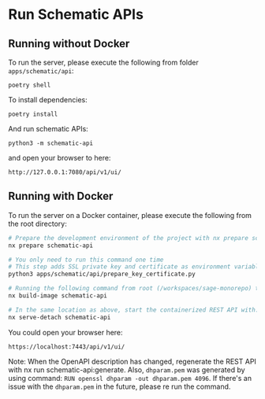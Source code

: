 # Run Schematic APIs 

## Running without Docker
To run the server, please execute the following from folder `apps/schematic/api`:
```
poetry shell
```
To install dependencies: 

```
poetry install 
```
And run schematic APIs: 

```
python3 -m schematic-api
```
and open your browser to here:

```
http://127.0.0.1:7080/api/v1/ui/
```

## Running with Docker

To run the server on a Docker container, please execute the following from the root directory:

```bash
# Prepare the development environment of the project with nx prepare schematic-api. This will create a venv and install all the Python dependencies.
nx prepare schematic-api

# You only need to run this command one time
# This step adds SSL private key and certificate as environment variable in .env file
python3 apps/schematic/api/prepare_key_certificate.py

# Running the following command from root (/workspaces/sage-monorepo) to build the image
nx build-image schematic-api

# In the same location as above, start the containerized REST API with: 
nx serve-detach schematic-api
```
You could open your browser here: 
```
https://localhost:7443/api/v1/ui/
```
Note: When the OpenAPI description has changed, regenerate the REST API with nx run schematic-api:generate. Also, `dhparam.pem` was generated by using command: `RUN openssl dhparam -out dhparam.pem 4096`. If there's an issue with the `dhparam.pem` in the future, please re run the command. 